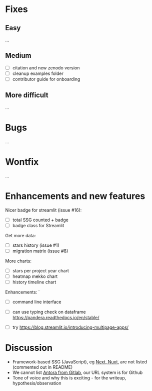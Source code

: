 Fixes
=====

## Easy

...

## Medium

- [ ] citation and new zenodo version
- [ ] cleanup examples folder
- [ ] contributor guide for onboarding

## More difficult

...

Bugs
====

...

Wontfix
=======

...

Enhancements and new features
=============================

Nicer badge for streamlit (issue #16):

- [ ] total SSG counted + badge
- [ ] badge class for Streamlit

Get more data:

- [ ] stars history (issue #1)
- [ ] migration matrix (issue #8)

More charts:

- [ ] stars per project year chart
- [ ] heatmap mekko chart
- [ ] history timeline chart

Enhancements:
`
- [ ] сommand line interface
- [ ] can use typing check on dataframe https://pandera.readthedocs.io/en/stable/
- [ ] try https://blog.streamlit.io/introducing-multipage-apps/


Discussion
==========

- Framework-based SSG (JavaScript), eg [Next, Nuxt](https://ssg-build-performance-tests.netlify.app/), are not listed (commented out in README) 
- We cannot list [Antora from Gitlab](https://gitlab.com/antora/antora), our URL system is for Github
- Tone of voice and why this is exciting - for the writeup, hypothesis/observation
